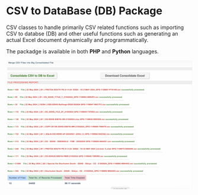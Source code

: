 **CSV to DataBase (DB) Package**
==
CSV classes to handle primarily CSV related functions such as importing CSV to databse (DB) and other useful functions such as generating an actual Excel document dynamically and programmatically.

The packadge is available in both **PHP** and **Python** languages.

![PHP CSV to DB Import](screenshot_2024-06-12.png)
